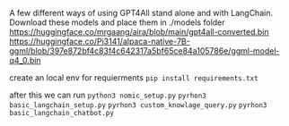 A few different ways of using GPT4All stand alone and with LangChain.
Download these models and place them in ./models folder
https://huggingface.co/mrgaang/aira/blob/main/gpt4all-converted.bin
https://huggingface.co/Pi3141/alpaca-native-7B-ggml/blob/397e872bf4c83f4c642317a5bf65ce84a105786e/ggml-model-q4_0.bin

create an local env for requierments `pip install requirements.txt`

after this we can run `python3 nomic_setup.py`
`pyrhon3 basic_langchain_setup.py`
`pyrhon3 custom_knowlage_query.py`
`pyrhon3 basic_langchain_chatbot.py`

